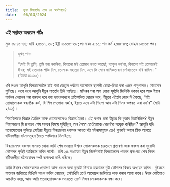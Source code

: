 ```yaml
---
title:  মুখ্য বিষয়টোঃ প্ৰেম নে স্বাৰ্থপৰতা?
date:   06/04/2024
---
```


### এই সপ্তাহৰ অধ্যয়ন পাঠঃ
লুক ১৯:৪১-৪৪; মথি ২৩:৩৭, ৩৮; ইব্ৰী ১১:৩৫-৩৮; প্ৰঃ বাক্য ২:১০; পাঃ কৰ্ম ২:৪৪-৪৭; যোহন ১৩:৩৫ পদ।

> <p>মুখস্থ পদঃ</p>
> “সেই যি তুমি, তুমি ভয় নকৰিবা, কিয়নো মই তোমাৰ লগত আছোঁ; ব্যাকুল নহ’বা, কিয়নো মই তোমাৰেই ঈশ্বৰ; মই তোমাক শক্তি দিম, তোমাক সহায়ো দিম, এনে কি মোৰ ধাৰ্মিকতাৰূপ সোঁহাতেৰে ধৰি ৰাখিম।” (যিচয়া ৪১:১০)।

ধৰি লওক আপুনি যিৰূচালেমলৈ চাই থকা জৈতুন পৰ্বতত আপোনাৰ ছাগলী চোৱা-চিতা কৰা এজন পশুপালক। মাতবোৰ শুনিছে। লগে লগে আপুনি যীচুৰ মাতটো চিনি পাইছে। মন্দিৰৰ পৰা অস্ত যোৱা সূৰ্যটো জিলিকি থকাৰ দৰে আৰু ইয়াৰ মাৰ্বলৰ দেৱালৰ পৰা বৰফৰ দৰে বগা ভয়ংকৰৰূপে প্ৰতিফলিত হোৱাৰ দৰে, যীচুৱে এইটো জোৰ দি কৈছে, “মই তোমালোকক স্বৰূপকৈ কওঁ, যি শিল পেলোৱা নহ’ব, ইয়াত এনে এটা শিলো আন এটা শিলৰ ওপৰত এৰা নহ’ব” (মথি ২৪:২)।

শিষ্যবিলাকে বিভ্ৰান্ত হৈছিল আৰু তোমালোকেও বিভ্ৰান্ত হৈছা। এই কথাৰ দ্বাৰা যীচুৱে কি বুজাব বিচাৰিছিল? যীচুৰ শিষ্যসকলে যি জগতৰ শেষ সময়ৰ বিষয়ে সুধিছিল, তাৰ সৈতে তেওঁলোকে কেনেকৈ সংযুক্ত কৰিছিল? আপুনি যদি মনোযোগেৰে শুনিছে যেতিয়া যীচুৱে যিৰূচালেম ধবংসৰ আগত ঘটা ঘটনাসমূহক তেওঁ পুনৰাই অহাৰ ঠিক আগতে ঘটিবলগীয়া ঘটনাসমূহৰ সৈতে স্পষ্টভাৱে মিলাইছে।

যিৰূচালেমৰ ধবংসৰ সময়ত হোৱা আমি শেষ সময়ত ঈশ্বৰৰ লোকসকলক চয়তানে প্ৰতাৰণা আৰু ধবংস কৰা দুয়োটা কৌশলৰ পূৰ্বছাঁ আৱিষ্কাৰ কৰিব পাৰোঁ। মথি ২৪ অধ্যায়ত যীচুৰ নিৰ্দেশনাই যিৰূচালেমৰ পতনৰ প্ৰসংগত শেষ দিনৰ ঘটিবলগীয়া ঘটনাবোৰৰ স্পষ্ট ৰূপৰেখা দাঙি ধৰিছে।

আমি ঈশ্বৰৰ লোকসকলক প্ৰতাৰণা আৰু ধবংস কৰা দুয়োটা দিশতে চয়তানৰ দুটা কৌশলৰ বিষয়ে অধ্যয়ন কৰিম। দুষ্টজনে যাতনাৰ জৰিয়তে যিখিনি সাধন কৰিব নোৱাৰে, সেইখিনি তেওঁ আপোচৰ জৰিয়তে লাভ কৰাৰ আশা কৰে। ঈশ্বৰ কেতিয়াও আচৰিত নহয়, আৰু অতি প্ৰত্যাহ৩ানজনক সময়তো তেওঁ নিজৰ লোকসকলক ৰক্ষা কৰে।